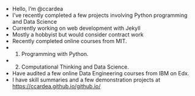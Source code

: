 - Hello, I’m @ccardea
- I’ve recently completed a few projects involving Python programming and Data Science
- Currently working on web development with Jekyll
- Mostly a hobbyist but would consider contract work
- Recently completed online courses from MIT.
- 1. Programming with Python.
- 2. Computational Thinking and Data Science.
- Have audited a few online Data Engineering courses from IBM on Edx.
- I have skill summaries and a few demonstration projects at https://ccardea.github.io/github.io/
<!---
ccardea/ccardea is a ✨ special ✨ repository because its `README.md` (this file) appears on your GitHub profile.
You can click the Preview link to take a look at your changes.
--->
